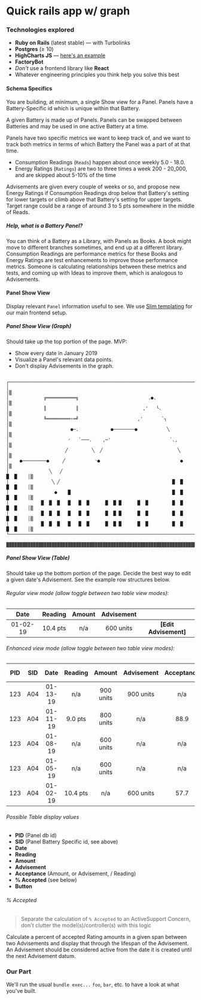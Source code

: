 # Quick rails app w/ graph

### Technologies explored
* **Ruby on Rails** (latest stable) — with Turbolinks
* **Postgres** (≥ 10)
* **HighCharts JS** —
  [here's an example][highcharts example]
* **FactoryBot**
* _Don't_ use a frontend library like **React**
* Whatever engineering principles you think help you solve this best

#### Schema Specifics
You are building, at minimum, a single Show view for a Panel.
Panels have a Battery-Specific id which is unique within that Battery.

A given Battery is made up of Panels. Panels can be swapped between Batteries
and may be used in one active Battery at a time.

Panels have two specific metrics we want to keep track of, and we want to track
both metrics in terms of which Battery the Panel was a part of at that time.
  * Consumption Readings (`Reads`) happen about once weekly 5.0 - 18.0.
  * Energy Ratings (`Ratings`) are two to three times a week 200 - 20_000,
    and are skipped about 5-10% of the time

Advisements are given every couple of weeks or so, and propose new
Energy Ratings if Consumption Readings drop below that Battery's setting for
lower targets or climb above that Battery's setting for upper targets. Target
range could be a range of around 3 to 5 pts somewhere in the middle of Reads.

##### Help, what is a Battery Panel?
You can think of a Battery as a Library, with Panels as Books.
A book might move to different branches sometimes, and end up at a
different library. Consumption Readings are performance metrics for these Books
and Energy Ratings are test enhancements to improve those performance metrics.
Someone is calculating relationships between these metrics and tests, and
coming up with Ideas to improve them, which is analogous to Advisements.

#### Panel Show View
Display relevant `Panel` information useful to see.
We use [Slim templating](http://slim-lang.com/) for our main frontend setup.

##### Panel Show View (Graph)
Should take up the top portion of the page. MVP:
  * Show every date in January 2019
  * Visualize a Panel's relevant data points.
  * Don't display Advisements in the graph.

```

┌─────────────────────────────────────────────────────────────────────────────┐
│                                                                             │▒
│             ╔═══════════╗                          .●◟                      │▒
│             ║           ║                        ,'   ╰◟                    │▒
│             ╚═════════▿═╝                      ,'       `╮                  │▒
│                       ●─.            ●────────●           ╲                 │▒
│                      ◜   `───.    ,─'                      `◟,              │▒
│                     ╱         ╲  ╱                            ╲             │▒
│    ●─────────●     ╱           ◝●                              ●            │▒
│               ╲   ╱                                                 █  █    │▒
│                ╲ ╱                                          █  █    █  █    │▒
│                 ●    █                                      █  █    █  █    │▒
│            █  █  █   █   █  █      █  █ █      █  █         █  █    █  █    │▒
│            █  █  █   █   █  █      █  █ █      █  █         █  █    █  █    │▒
│            █  █  █   █   █  █      █  █ █      █  █         █  █    █  █    │▒
└─────────────────────────────────────────────────────────────────────────────┘▒
 ▓▓▓▓▓▓▓▓▓▓▓▓▓▓▓▓▓▓▓▓▓▓▓▓▓▓▓▓▓▓▓▓▓▓▓▓▓▓▓▓▓▓▓▓▓▓▓▓▓▓▓▓▓▓▓▓▓▓▓▓▓▓▓▓▓▓▓▓▓▓▓▓▓▓▓▓▓▓▓

```


##### Panel Show View (Table)
Should take up the bottom portion of the page. Decide the best way to edit a
given date's Advisement. See the example row structures below.

###### Regular view mode (allow toggle between two table view modes):
|  Date  |Reading |Amount |Advisement|                     |
|:------:|:------:|:-----:|:--------:|:-------------------:|
|01-02-19|10.4 pts|  n/a  | 600 units|**[Edit Advisement]**|

###### Enhanced view mode (allow toggle between two table view modes):
| PID | SID |  Date  |Reading |  Amount |Advisement|Acceptance|% Accepted|
|:---:|:---:|:------:|:------:|:-------:|:--------:|:--------:|:--------:|
| 123 | A04 |01-13-19|  n/a   |900 units| 900 units|    n/a   |   100%   |
| 123 | A04 |01-11-19| 9.0 pts|800 units|    n/a   |   88.9   |    67%   |
| 123 | A04 |01-08-19|  n/a   |600 units|    n/a   |    n/a   |    67%   |
| 123 | A04 |01-05-19|  n/a   |600 units|    n/a   |    n/a   |    67%   |
| 123 | A04 |01-02-19|10.4 pts|   n/a   | 600 units|   57.7   |    n/a   |

###### Possible Table display values
  * **PID**         (Panel db id)
  * **SID**         (Panel Battery Specific id, see above)
  * **Date**
  * **Reading**
  * **Amount**
  * **Advisement**
  * **Acceptance**  (Amount, or Advisement, / Reading)
  * **% Accepted**  (see below)
  * **Button**

###### % Accepted
  > Separate the calculation of `% Accepted` to an ActiveSupport Concern, don't
    clutter the model(s)/controller(s) with this logic

  Calculate a percent of accepted Rating amounts in a given span between two
  Advisements and display that through the lifespan of the Advisement. An
  Advisement should be considered active from the date it is created until
  the next Advisement datum.

### Our Part
We'll run the usual `bundle exec...` `foo`, `bar`, etc. to have a look at what
you've built.


[highcharts example]: https://jsfiddle.net/gh/get/library/pure/highcharts/highcharts/tree/master/samples/highcharts/demo/bar-stacked/
